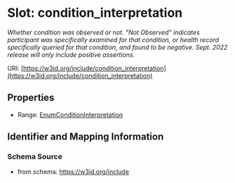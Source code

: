 # Slot: condition_interpretation
_Whether condition was observed or not. "Not Observed" indicates participant was specifically examined for that condition, or health record specifically queried for that condition, and found to be negative. Sept. 2022 release will only include positive assertions._


URI: [https://w3id.org/include/condition_interpretation](https://w3id.org/include/condition_interpretation)



<!-- no inheritance hierarchy -->


## Properties

 * Range: [EnumConditionInterpretation](EnumConditionInterpretation.md)



## Identifier and Mapping Information







### Schema Source


* from schema: https://w3id.org/include



